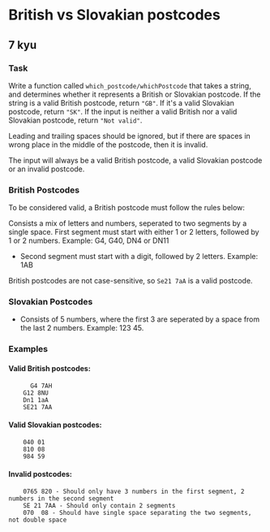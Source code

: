 # British vs Slovakian postcodes
## 7 kyu

### Task

Write a function called ```which_postcode/whichPostcode``` that takes a string, and determines whether it represents a British or Slovakian postcode. If the string is a valid British postcode, return ```"GB"```. If it's a valid Slovakian postcode, return ```"SK"```. If the input is neither a valid British nor a valid Slovakian postcode, return ```"Not valid"```.

Leading and trailing spaces should be ignored, but if there are spaces in wrong place in the middle of the postcode, then it is invalid.

The input will always be a valid British postcode, a valid Slovakian postcode or an invalid postcode.

### British Postcodes

To be considered valid, a British postcode must follow the rules below:

Consists a mix of letters and numbers, seperated to two segments by a single space.
First segment must start with either 1 or 2 letters, followed by 1 or 2 numbers. Example: G4, G40, DN4 or DN11
- Second segment must start with a digit, followed by 2 letters. Example: 1AB

British postcodes are not case-sensitive, so ```Se21 7aA``` is a valid postcode.

### Slovakian Postcodes

- Consists of 5 numbers, where the first 3 are seperated by a space from the last 2 numbers. Example: 123 45.

### Examples
#### Valid British postcodes:
```
      G4 7AH
    G12 8NU
    Dn1 1aA
    SE21 7AA
```
#### Valid Slovakian postcodes:
```
    040 01
    810 08
    984 59
```
#### Invalid postcodes:
```
    0765 820 - Should only have 3 numbers in the first segment, 2 numbers in the second segment
    SE 21 7AA - Should only contain 2 segments
    070  08 - Should have single space separating the two segments, not double space
```
